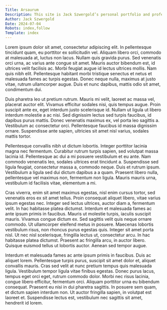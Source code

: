 ```yaml
---
Title: Arsaurum
Description: This site is Jack Szwergold’s personal portfolio and professional calling card.
Author: Jack Szwergold
Date: 2024-07-04
Robots: index,follow
Template: index
---
```


Lorem ipsum dolor sit amet, consectetur adipiscing elit. In pellentesque tincidunt quam, eu porttitor ex sollicitudin vel. Aliquam libero orci, commodo at malesuada at, luctus non lacus. Nullam quis gravida purus. Sed venenatis orci urna, ac varius ante congue sit amet. Mauris auctor bibendum est, id ultrices velit facilisis ac. Morbi feugiat augue id lectus ultrices mollis. Nam quis nibh elit. Pellentesque habitant morbi tristique senectus et netus et malesuada fames ac turpis egestas. Donec neque nulla, maximus at justo vitae, rutrum ullamcorper augue. Duis et nunc dapibus, mattis odio sit amet, condimentum dui.

Duis pharetra leo ut pretium rutrum. Mauris mi velit, laoreet ac massa vel, placerat auctor elit. Vivamus efficitur sodales nisi, quis tempus augue. Proin suscipit ante ex, eget interdum justo scelerisque id. Nullam ut ligula ut libero interdum molestie a ac nisi. Sed dignissim lectus sed turpis faucibus, id dapibus purus mattis. Donec venenatis maximus ex, vel porta leo sagittis a. Vestibulum ac consectetur orci. Pellentesque faucibus id massa dignissim ornare. Suspendisse ante sapien, ultricies sit amet nisl varius, sodales mattis tortor.

Pellentesque convallis nibh ut dictum lobortis. Integer porttitor lacinia magna nec fermentum. Curabitur rutrum turpis sapien, sed volutpat massa lacinia id. Pellentesque ac dui a mi posuere vestibulum et eu ante. Nam commodo venenatis leo, sodales ultrices erat tincidunt a. Suspendisse sed ligula feugiat, consectetur massa a, commodo neque. Duis et rutrum ipsum. Vestibulum a ligula sed dui dictum dapibus a a quam. Praesent libero nulla, pellentesque vel maximus non, fermentum non ligula. Mauris mauris urna, vestibulum id facilisis vitae, elementum a mi.

Cras viverra, enim sit amet maximus egestas, nisl enim cursus tortor, sed venenatis eros ex sit amet tellus. Proin consequat aliquet libero, vitae varius ipsum egestas nec. Integer sed lectus ultrices, auctor diam a, fermentum velit. In hac habitasse platea dictumst. Interdum et malesuada fames ac ante ipsum primis in faucibus. Mauris ut molestie turpis, iaculis suscipit mauris. Vivamus congue dictum ex. Sed sagittis velit quis neque ornare commodo. Ut ullamcorper eleifend metus in posuere. Maecenas lobortis vestibulum risus, non rhoncus purus egestas quis. Integer sit amet porta nisl. Ut nec nisl scelerisque, fringilla lectus ut, consectetur arcu. In hac habitasse platea dictumst. Praesent ac fringilla arcu, in auctor libero. Quisque euismod tellus ut lobortis auctor. Aenean sed tempor augue.

Interdum et malesuada fames ac ante ipsum primis in faucibus. Duis ac aliquet lorem. Pellentesque turpis purus, suscipit sit amet dolor et, aliquet convallis mauris. Cras sed velit at nunc pretium tempus quis malesuada ligula. Vestibulum tempor ligula vitae finibus egestas. Donec purus lacus, tempus eget orci eget, rutrum commodo dolor. Morbi nec risus lacinia, congue libero efficitur, fermentum orci. Aliquam porttitor urna eu bibendum consequat. Praesent eu nisi in dui pharetra sagittis. In posuere sem quam, et dictum sapien interdum non. Ut auctor fringilla sapien, in volutpat est laoreet et. Suspendisse lectus est, vestibulum nec sagittis sit amet, hendrerit id lorem.